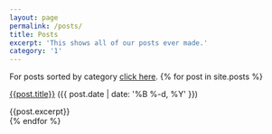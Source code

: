 ```yaml
---
layout: page
permalink: /posts/
title: Posts
excerpt: 'This shows all of our posts ever made.'
category: '1'
---
```

For posts sorted by category [click here](/categories/).
{% for post in site.posts %}
<div class='PostBlock'> <p><a href='{{post.url}}'>{{post.title}}</a>    ({{ post.date | date: '%B %-d, %Y' }})</p>
{{post.excerpt}} </div>
{% endfor %}
